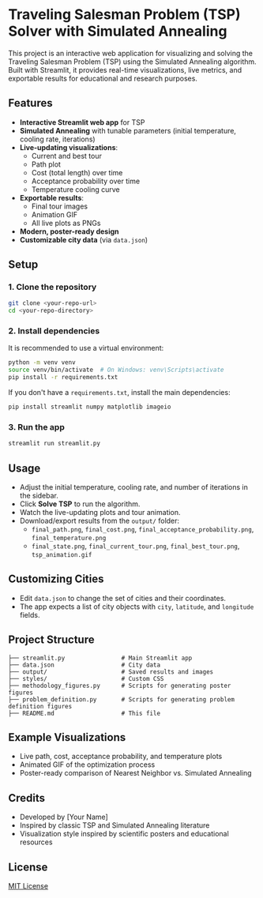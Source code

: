 # Traveling Salesman Problem (TSP) Solver with Simulated Annealing

This project is an interactive web application for visualizing and solving the Traveling Salesman Problem (TSP) using the Simulated Annealing algorithm. Built with Streamlit, it provides real-time visualizations, live metrics, and exportable results for educational and research purposes.

## Features
- **Interactive Streamlit web app** for TSP
- **Simulated Annealing** with tunable parameters (initial temperature, cooling rate, iterations)
- **Live-updating visualizations**:
  - Current and best tour
  - Path plot
  - Cost (total length) over time
  - Acceptance probability over time
  - Temperature cooling curve
- **Exportable results**:
  - Final tour images
  - Animation GIF
  - All live plots as PNGs
- **Modern, poster-ready design**
- **Customizable city data** (via `data.json`)

## Setup

### 1. Clone the repository
```bash
git clone <your-repo-url>
cd <your-repo-directory>
```

### 2. Install dependencies
It is recommended to use a virtual environment:
```bash
python -m venv venv
source venv/bin/activate  # On Windows: venv\Scripts\activate
pip install -r requirements.txt
```

If you don't have a `requirements.txt`, install the main dependencies:
```bash
pip install streamlit numpy matplotlib imageio
```

### 3. Run the app
```bash
streamlit run streamlit.py
```

## Usage
- Adjust the initial temperature, cooling rate, and number of iterations in the sidebar.
- Click **Solve TSP** to run the algorithm.
- Watch the live-updating plots and tour animation.
- Download/export results from the `output/` folder:
  - `final_path.png`, `final_cost.png`, `final_acceptance_probability.png`, `final_temperature.png`
  - `final_state.png`, `final_current_tour.png`, `final_best_tour.png`, `tsp_animation.gif`

## Customizing Cities
- Edit `data.json` to change the set of cities and their coordinates.
- The app expects a list of city objects with `city`, `latitude`, and `longitude` fields.

## Project Structure
```
├── streamlit.py                # Main Streamlit app
├── data.json                   # City data
├── output/                     # Saved results and images
├── styles/                     # Custom CSS
├── methodology_figures.py      # Scripts for generating poster figures
├── problem_definition.py       # Scripts for generating problem definition figures
├── README.md                   # This file
```

## Example Visualizations
- Live path, cost, acceptance probability, and temperature plots
- Animated GIF of the optimization process
- Poster-ready comparison of Nearest Neighbor vs. Simulated Annealing

## Credits
- Developed by [Your Name]
- Inspired by classic TSP and Simulated Annealing literature
- Visualization style inspired by scientific posters and educational resources

## License
[MIT License](LICENSE) 